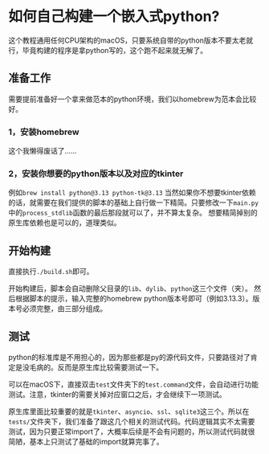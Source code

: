 # 如何自己构建一个嵌入式python?
这个教程通用任何CPU架构的macOS，只要系统自带的python版本不要太老就行，毕竟构建的程序是拿python写的，这个跑不起来就无解了。

## 准备工作
需要提前准备好一个拿来做范本的python环境，我们以homebrew为范本会比较好。

### 1，安装homebrew
这个我懒得废话了……

### 2，安装你想要的python版本以及对应的tkinter
例如`brew install python@3.13 python-tk@3.13`
当然如果你不想要tkinter依赖的话，就需要在我们提供的脚本的基础上自行做一下精简。只要修改一下`main.py`中的`process_stdlib`函数的最后那段就可以了，并不算太复杂。
想要精简掉别的原生库依赖也是可以的，道理类似。

## 开始构建
直接执行`./build.sh`即可。

开始构建后，脚本会自动删除父目录的`lib`、`dylib`、`python`这三个文件（夹）。
然后根据脚本的提示，输入完整的homebrew python版本号即可（例如3.13.3）。版本号必须完整，由三部分组成。

## 测试
python的标准库是不用担心的，因为那些都是py的源代码文件，只要路径对了肯定是没毛病的。反而是原生库比较需要测试一下。

可以在macOS下，直接双击`test`文件夹下的`test.command`文件，会自动进行功能测试。注意，tkinter的需要关掉对应窗口之后，才会继续下一项测试。

原生库里面比较重要的就是`tkinter`、`asyncio`、`ssl`、`sqlite3`这三个。所以在`tests/`文件夹下，我们准备了跟这几个相关的测试代码。代码逻辑其实不太需要测试，因为只要正常import了，大概率后续是不会有问题的，所以测试代码就很简陋，基本上只测试了基础的import就算完事了。